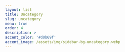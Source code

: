 ```yaml
---
layout: list
title: Uncategory
slug: uncategory
menu: true
order: 4
description: >
accent_color: '#d0b69f'
accent_image: /assets/img/sidebar-bg-uncategory.webp
---
```

